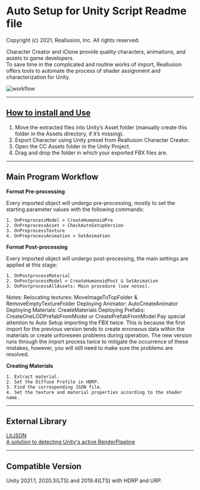 # Auto Setup for Unity Script Readme file   

Copyright (c) 2021, Reallusion, Inc. All rights reserved.   

Character Creator and iClone provide quality characters, animations, and assets to game developers.  
To save time in the complicated and routine works of import, Reallusion offers tools to automate the process of shader assignment and characterization for Unity.      

![workflow](https://www.reallusion.com/character-creator/includes/images/unity-auto-setup/unity-auto-setup.png "Logo")

-------------------------------------------------
**[How to install and Use](https://manual.reallusion.com/CC_and_IC_Auto_Setup_Plugin/ENU/CC_and_iC_Auto_Setup/1.0/03_for_Unity/Unity_Importing_Character_FBX_File.htm "link")**
-------------------------------------------------
1. Move the extracted files into Unity’s Asset folder (manually create this folder in the Assets directory, if it’s missing).
2. Export Character using Unity preset from Reallusion Character Creator.
3. Open the CC Assets folder in the Unity Project.
4. Drag and drop the folder in which your exported FBX files are.

----------------------
**Main Program Workflow**
----------------------
**Format Pre-processing**

Every imported object will undergo pre-processing, mostly to set the starting parameter values with the following commands:

    1. OnPreprocessModel > CreateHumanoidPre
    2. OnPreprocessAsset > CheckAutoSetupVersion
    3. OnPreprocessTexture
    4. OnPreprocessAnimation > SetAnimation

**Format Post-processing**

Every imported object will undergo post-processing, the main settings are applied at this stage:

    1. OnPostprocessMaterial
    2. OnPostprocessModel > CreateHumanoidPost & SetAnimation
    3. OnPostprocessAllAssets: Main procedure (see notes).

Notes:
Relocating textures: MoveImageToTopFolder & RemoveEmptyTextureFolder
Deploying Animator: AutoCreateAnimator
Deploying Materials: CreateMaterials
Deploying Prefabs: CreateOneLODPrefabFromModel or CreatePrefabFromModel
Pay special attention to Auto Setup importing the FBX twice. This is because the first import for the previous version tends to create erroneous data within the materials or create unforeseen problems during operation. The new version runs through the import process twice to mitigate the occurrence of these mistakes, however, you will still need to make sure the problems are resolved.

**Creating Materials**

    1. Extract material.
    2. Set the Diffuse Profile in HDRP.
    3. Find the corresponding JSON file.
    4. Set the texture and material properties according to the shader name.

----------------------
**External Library**
----------------------
[LitJSON](https://github.com/LitJSON/litjson "link")     
[A solution to detecting Unity's active RenderPipeline](https://gitlab.com/-/snippets/2026367 "link")

----------------------
**Compatible Version**
----------------------
Unity 2021.1, 2020.3(LTS) and 2019.4(LTS) with HDRP and URP.
